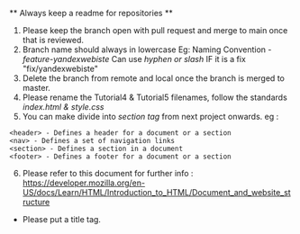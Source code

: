 
** Always keep a readme for repositories **
1. Please keep the branch open with pull request and merge to main once that is reviewed.
2. Branch name should always in lowercase 
  Eg: Naming Convention - *feature-yandexwebiste* Can use *hyphen or slash*
     IF it is a fix "fix/yandexwebiste"
3. Delete the branch from remote and local once the branch is merged to master.
4. Please rename the Tutorial4 & Tutorial5 filenames, follow the standards *index.html & style.css*
5. You can make divide into *section tag* from next project onwards.
eg : 
  ``` 
<header> - Defines a header for a document or a section
<nav> - Defines a set of navigation links
<section> - Defines a section in a document
<footer> - Defines a footer for a document or a section
```
6. Please refer to this document for further info : https://developer.mozilla.org/en-US/docs/Learn/HTML/Introduction_to_HTML/Document_and_website_structure

* Please put a title tag.
